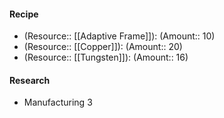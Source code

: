 #### Recipe
- (Resource:: [[Adaptive Frame]]): (Amount:: 10)
- (Resource:: [[Copper]]): (Amount:: 20)
- (Resource:: [[Tungsten]]): (Amount:: 16)

#### Research
- Manufacturing 3